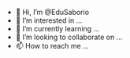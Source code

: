 - 👋 Hi, I’m @EduSaborio
- 👀 I’m interested in ...
- 🌱 I’m currently learning ...
- 💞️ I’m looking to collaborate on ...
- 📫 How to reach me ...

<!---
EduSaborio/EduSaborio is a ✨ special ✨ repository because its `README.md` (this file) appears on your GitHub profile.
You can click the Preview link to take a look at your changes.
--->
